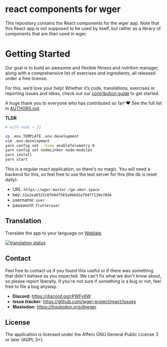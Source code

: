 # react components for wger

This repository contains the React components for the wger app. Note that this
React app is not supposed to be used by itself, but rather as a library of
components that are then used in wger.

# Getting Started

Our goal is to build an awesome and flexible fitness and nutrition manager,
along with a comprehensive list of exercises and ingredients, all released
under a free license.

For this, we’d love your help! Whether it’s code, translations, exercises or
reporting issues and ideas, check out our
[contribution guide](https://wger.readthedocs.io/en/latest/contributing.html)
to get started.

A huge thank you to everyone who has contributed so far! ❤️ See the full list
in [AUTHORS.md](AUTHORS.md).

**TLDR**

```bash
# with node > 22

cp .env.TEMPLATE .env.development
vim .env.development
yarn config set --home enableTelemetry 0
yarn config set nodeLinker node-modules
yarn install
yarn start 
```

This is a regular react application, so there's no magic. You will need a backend
for this, so feel free to use the test server for this (the db is reset daily):

* URL: `https://wger-master.rge.uber.space`
* key: `31e2ea0322c07b9df583a9b6d1e794f7139e78d4`
* username: `user`
* password: `flutteruser`

## Translation

Translate the app to your language on [Weblate](https://hosted.weblate.org/engage/wger/).

[![translation status](https://hosted.weblate.org/widgets/wger/-/frontend/multi-blue.svg)](https://hosted.weblate.org/engage/wger/)

## Contact

Feel free to contact us if you found this useful or if there was something that didn't behave as you expected. We can't
fix what we don't know about, so please report liberally. If you're not sure if something is a bug or not, feel free to
file a bug anyway.

* **Discord:** <https://discord.gg/rPWFv6W>
* **Issue tracker:** <https://github.com/wger-project/react/issues>
* **Mastodon:** <https://fosstodon.org/@wger>

## License

The application is licensed under the Affero GNU General Public License 3 or later (AGPL 3+).
